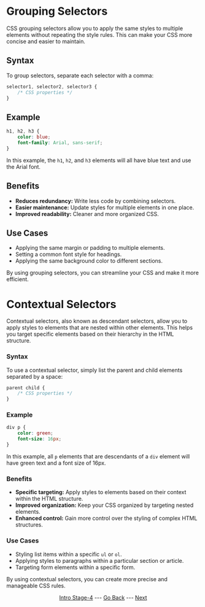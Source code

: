 # Grouping Selectors

CSS grouping selectors allow you to apply the same styles to multiple elements without repeating the style rules. This can make your CSS more concise and easier to maintain.

## Syntax

To group selectors, separate each selector with a comma:

```css
selector1, selector2, selector3 {
    /* CSS properties */
}
```

## Example

```css
h1, h2, h3 {
    color: blue;
    font-family: Arial, sans-serif;
}
```

In this example, the `h1`, `h2`, and `h3` elements will all have blue text and use the Arial font.

## Benefits

- **Reduces redundancy:** Write less code by combining selectors.
- **Easier maintenance:** Update styles for multiple elements in one place.
- **Improved readability:** Cleaner and more organized CSS.

## Use Cases

- Applying the same margin or padding to multiple elements.
- Setting a common font style for headings.
- Applying the same background color to different sections.

By using grouping selectors, you can streamline your CSS and make it more efficient.


# Contextual Selectors

Contextual selectors, also known as descendant selectors, allow you to apply styles to elements that are nested within other elements. This helps you target specific elements based on their hierarchy in the HTML structure.

### Syntax

To use a contextual selector, simply list the parent and child elements separated by a space:

```css
parent child {
    /* CSS properties */
}
```

### Example

```css
div p {
    color: green;
    font-size: 16px;
}
```

In this example, all `p` elements that are descendants of a `div` element will have green text and a font size of 16px.

### Benefits

- **Specific targeting:** Apply styles to elements based on their context within the HTML structure.
- **Improved organization:** Keep your CSS organized by targeting nested elements.
- **Enhanced control:** Gain more control over the styling of complex HTML structures.

### Use Cases

- Styling list items within a specific `ul` or `ol`.
- Applying styles to paragraphs within a particular section or article.
- Targeting form elements within a specific form.

By using contextual selectors, you can create more precise and manageable CSS rules.

<div align="center">

[Intro Stage-4](/Stage-5/) --- [Go Back](/Stage-5/CSS-Pseudo-Classes.md)  ---  [Next](/Stage-5/CSS-Cascading.md)

</div>